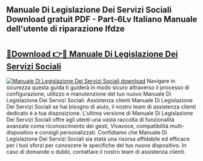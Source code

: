 ## Manuale Di Legislazione Dei Servizi Sociali Download gratuit PDF - Part-6Lv Italiano Manuale dell'utente di riparazione Ifdze

# <h2><a href="http://dfdvxa3.blite.top/?on=Manuale+Di+Legislazione+Dei+Servizi+Sociali">🔗Download 👉🔴 Manuale Di Legislazione Dei Servizi Sociali</a></h2>

[![Manuale Di Legislazione Dei Servizi Sociali download](https://i.imgur.com/lujVjoI.png)](http://dfdvxa3.blite.top/?on=Manuale+Di+Legislazione+Dei+Servizi+Sociali)
Navigare in sicurezza questa guida ti guiderà in modo sicuro attraverso il processo di configurazione, utilizzo e manutenzione del tuo nuovo Manuale Di Legislazione Dei Servizi Sociali. Assistenza clienti Manuale Di Legislazione Dei Servizi Sociali se hai bisogno di aiuto, il nostro team di assistenza clienti dedicato è a tua disposizione. L'ultima versione di Manuale Di Legislazione Dei Servizi Sociali offre agli utenti una vasta raccolta di funzionalità avanzate come riconoscimento dei gesti, Vivavoce, compatibilità multi-dispositivo e consigli personalizzati. Confidiamo che Manuale Di Legislazione Dei Servizi Sociali sia stata una risorsa affidabile ed efficace per i tuoi sforzi per conoscere le specifiche del tuo nuovo dispositivo. In caso di domande o dubbi, contattare il nostro team di assistenza clienti.
